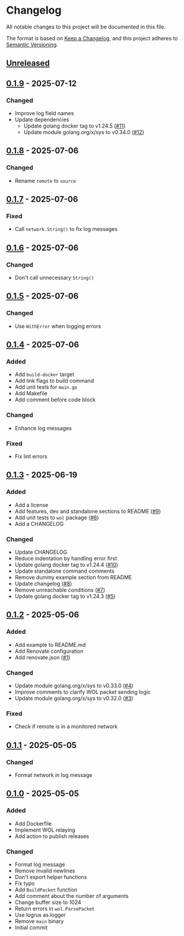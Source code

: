 # Changelog

All notable changes to this project will be documented in this file.

The format is based on [Keep a Changelog](https://keepachangelog.com/en/1.1.0/),
and this project adheres to [Semantic Versioning](https://semver.org/spec/v2.0.0.html).

## [Unreleased]

## [0.1.9] - 2025-07-12

### Changed

- Improve log field names
- Update dependencies
  - Update golang docker tag to v1.24.5 ([#11](https://github.com/danroc/wol-repeater/pull/11))
  - Update module golang.org/x/sys to v0.34.0 ([#12](https://github.com/danroc/wol-repeater/pull/12))

## [0.1.8] - 2025-07-06

### Changed

- Rename `remote` to `source`

## [0.1.7] - 2025-07-06

### Fixed

- Call `network.String()` to fix log messages

## [0.1.6] - 2025-07-06

### Changed

- Don't call unnecessary `String()`

## [0.1.5] - 2025-07-06

### Changed

- Use `WithError` when logging errors

## [0.1.4] - 2025-07-06

### Added

- Add `build-docker` target
- Add link flags to build command
- Add unit tests for `main.go`
- Add Makefile
- Add comment before code block

### Changed

- Enhance log messages

### Fixed

- Fix lint errors

## [0.1.3] - 2025-06-19

### Added

- Add a license
- Add features, dev and standalone sections to README ([#9](https://github.com/danroc/wol-repeater/pull/9))
- Add unit tests to `wol` package ([#6](https://github.com/danroc/wol-repeater/pull/6))
- Add a CHANGELOG

### Changed

- Update CHANGELOG
- Reduce indentation by handling error first
- Update golang docker tag to v1.24.4 ([#10](https://github.com/danroc/wol-repeater/pull/10))
- Update standalone command comments
- Remove dummy example section from README
- Update changelog ([#8](https://github.com/danroc/wol-repeater/pull/8))
- Remove unreachable conditions ([#7](https://github.com/danroc/wol-repeater/pull/7))
- Update golang docker tag to v1.24.3 ([#5](https://github.com/danroc/wol-repeater/pull/5))

## [0.1.2] - 2025-05-06

### Added

- Add example to README.md
- Add Renovate configuration
- Add renovate.json ([#1](https://github.com/danroc/wol-relay/pull/1))

### Changed

- Update module golang.org/x/sys to v0.33.0 ([#4](https://github.com/danroc/wol-relay/pull/4))
- Improve comments to clarify WOL packet sending logic
- Update module golang.org/x/sys to v0.32.0 ([#3](https://github.com/danroc/wol-relay/pull/3))

### Fixed

- Check if remote is in a monitored network

## [0.1.1] - 2025-05-05

### Changed

- Format network in log message

## [0.1.0] - 2025-05-05

### Added

- Add Dockerfile
- Implement WOL relaying
- Add action to publish releases

### Changed

- Format log message
- Remove invalid newlines
- Don't export helper functions
- Fix typo
- Add `BuildPacket` function
- Add comment about the number of arguments
- Change buffer size to 1024
- Return errors in `wol.ParsePacket`
- Use logrus as logger
- Remove `main` binary
- Initial commit

[Unreleased]: https://github.com/danroc/wol-repeater/compare/v0.1.9...HEAD
[0.1.9]: https://github.com/danroc/wol-repeater/compare/v0.1.8...v0.1.9
[0.1.8]: https://github.com/danroc/wol-repeater/compare/v0.1.7...v0.1.8
[0.1.7]: https://github.com/danroc/wol-repeater/compare/v0.1.6...v0.1.7
[0.1.6]: https://github.com/danroc/wol-repeater/compare/v0.1.5...v0.1.6
[0.1.5]: https://github.com/danroc/wol-repeater/compare/v0.1.4...v0.1.5
[0.1.4]: https://github.com/danroc/wol-repeater/compare/v0.1.3...v0.1.4
[0.1.3]: https://github.com/danroc/wol-repeater/compare/v0.1.2...v0.1.3
[0.1.2]: https://github.com/danroc/wol-repeater/compare/v0.1.1...v0.1.2
[0.1.1]: https://github.com/danroc/wol-repeater/compare/v0.1.0...v0.1.1
[0.1.0]: https://github.com/danroc/wol-repeater/releases/tag/v0.1.0
